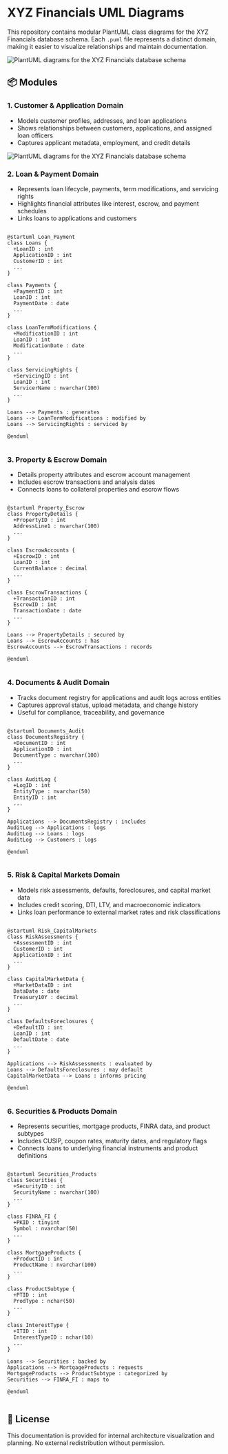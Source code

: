 ﻿# XYZ Financials UML Diagrams

This repository contains modular PlantUML class diagrams for the XYZ Financials database schema. Each `.puml` file represents a distinct domain, making it easier to visualize relationships and maintain documentation.


![PlantUML diagrams for the XYZ Financials database schema](https://www.plantuml.com/plantuml/png/fLTDRzj64BthL_3M67K0ou4Bn82BwCD215YsO2a1cjkO74k3aBlCpZ2rMkI_bqkDfMMvL57aPhsto_b-i_x00awg8X_mLp8bE2YID0VcaOYZfqfmdbgpehymkHWCVabkRcwIYNMOt1eX8MIF39eRoQHYiGKwJluU9Cclhp_dq-Gw8ICrDYF7SWy5reZv3YxTWdjpTN5MKtVGnwnMzpNO0CEX1wOW-F0y9YVRciX0i0Pl2w0yl3oyQ6uljzPWY5ysyCYO2lAvIMrZCiEK2iZV3A_EBy-QhvMvtHLeP2KW5NUyqXFe8YR_G72iV7Q8VU8m8rcbrc68WM3c0z98X0hKR7mginZvOw3f7fLbJYa8MQCP3v0WwP4wB9tDgbG2vE7vcTBmJFZvY7yMpAYmbP58yZovh5nfELRDddnESijaDe6fjWypRDNfOczgkfu7gDgleolHoUupv1N6_5j_xbvwR9hg6HrcBVAT9zVeYWEf-PcY8SWV4TYQLdzTNPqTY-HpeTNnVyRpUw9OGJWdwtUo87CZw935nnWFxjW7ZZPajEfXAHOWbIFP_GkrHhRvRWcx0jkcBpMjM00PCfinv63IRZaY7Q4ZUikfity-uhUAzdb_eYRsnJo6XS47BQAQemwsdR_7bpYXuCpLTj2akwvlAqmhHs5DuYCRZAj-L9j1VuNts-rnoh5kh9hjfIEJKWbv_4JG2dq7DEkzz1q8pX1xiwqUBb2sDkjE-Tg1OKYrwRlIgTTZBQ6JdI9pdoZglAcMQQRrryzkeV-vNyOEJBeDZ7uaX-rYJcnH43DPqvdB_hauHhgmJZQmGTK2ZRQh38e4KONkAxlUbTsOsyem1iRJGh8W4rjo2tZfAAuUxrSjlNU23wLgXf7ypNcK2dr7LOdZ8AgUJb60SirRH6H7MUQG-OuC3hkP2-dB23qXsSMt7xw-PXellr0viLcxDFiF-B1Tzni7_oCrqyV7kA9S3d6ilbNW_D0UeJ5cpjg2W-BALf536j-T3njpbVyyuz9HLBudbNDef7VP0akzwXmGGzuQW3RLTtyDBoDcP2xwZUXhpX_jqwMF3wCP8iVsGsvjziMQJWc2JCFBV1eJ2o6fij2Xz-U_DOmrcmWLJAyk44BjlyX2UONYawjqNnjCFgtcon1-lny9hl2_zthJVAKryJ6VGOfQYBvcw5lswe6BX5FR8hDf4xqggCspTf25uOHmfrqllFS_Nl-7USHy_tBUKiaU6Hp_UtdxzlVmTUQDRu478TISyUhaIQj2X3oe8ILratb-WmPTcmxgx-K9qg-O9K-xk0tTOFuaCDF6r6V5TizsDi9rqhnWM0BB7VcxJjZxihV_0KrM5Va_) <br/>


## 📦 Modules

### 1. Customer & Application Domain

- Models customer profiles, addresses, and loan applications
- Shows relationships between customers, applications, and assigned loan officers
- Captures applicant metadata, employment, and credit details

![PlantUML diagrams for the XYZ Financials database schema](https://www.plantuml.com/plantuml/png/hP7DIiKm48NtUOfPAj8YWfiif4KHXA8kV84nIMqWFoKp4KHyTxE8s6ZlNTtbEVF1bymCn9WuUoUKGoAupSJHcqJmAG0kVkB37KYmWKjtRnFn8tfJcl2EIIsOpgulpyjemaEJlk_5b_ZZ6BLEXiXKLuqRrOwzGYyVQsEv-cyPrzLPXMnZg89DSrpodABEYZVDqpnRrJ2DQueOAb9TDPreRxzNwRgRdVr9M91Qgls_1CgltZA9fYvS-tO9I6JVWj70KGmcwEpTDm00) <br/>


### 2. Loan & Payment Domain
 
- Represents loan lifecycle, payments, term modifications, and servicing rights
- Highlights financial attributes like interest, escrow, and payment schedules
- Links loans to applications and customers

```plantuml

@startuml Loan_Payment
class Loans {
  +LoanID : int
  ApplicationID : int
  CustomerID : int
  ...
}

class Payments {
  +PaymentID : int
  LoanID : int
  PaymentDate : date
  ...
}

class LoanTermModifications {
  +ModificationID : int
  LoanID : int
  ModificationDate : date
  ...
}

class ServicingRights {
  +ServicingID : int
  LoanID : int
  ServicerName : nvarchar(100)
  ...
}

Loans --> Payments : generates
Loans --> LoanTermModifications : modified by
Loans --> ServicingRights : serviced by

@enduml


```


### 3. Property & Escrow Domain
 
- Details property attributes and escrow account management
- Includes escrow transactions and analysis dates
- Connects loans to collateral properties and escrow flows

```plantuml

@startuml Property_Escrow
class PropertyDetails {
  +PropertyID : int
  AddressLine1 : nvarchar(100)
  ...
}

class EscrowAccounts {
  +EscrowID : int
  LoanID : int
  CurrentBalance : decimal
  ...
}

class EscrowTransactions {
  +TransactionID : int
  EscrowID : int
  TransactionDate : date
  ...
}

Loans --> PropertyDetails : secured by
Loans --> EscrowAccounts : has
EscrowAccounts --> EscrowTransactions : records

@enduml


```


### 4. Documents & Audit Domain

- Tracks document registry for applications and audit logs across entities
- Captures approval status, upload metadata, and change history
- Useful for compliance, traceability, and governance

```plantuml

@startuml Documents_Audit
class DocumentsRegistry {
  +DocumentID : int
  ApplicationID : int
  DocumentType : nvarchar(100)
  ...
}

class AuditLog {
  +LogID : int
  EntityType : nvarchar(50)
  EntityID : int
  ...
}

Applications --> DocumentsRegistry : includes
AuditLog --> Applications : logs
AuditLog --> Loans : logs
AuditLog --> Customers : logs

@enduml


```


### 5. Risk & Capital Markets Domain

- Models risk assessments, defaults, foreclosures, and capital market data
- Includes credit scoring, DTI, LTV, and macroeconomic indicators
- Links loan performance to external market rates and risk classifications

```plantuml

@startuml Risk_CapitalMarkets
class RiskAssessments {
  +AssessmentID : int
  CustomerID : int
  ApplicationID : int
  ...
}

class CapitalMarketData {
  +MarketDataID : int
  DataDate : date
  Treasury10Y : decimal
  ...
}

class DefaultsForeclosures {
  +DefaultID : int
  LoanID : int
  DefaultDate : date
  ...
}

Applications --> RiskAssessments : evaluated by
Loans --> DefaultsForeclosures : may default
CapitalMarketData --> Loans : informs pricing

@enduml


```


### 6. Securities & Products Domain

- Represents securities, mortgage products, FINRA data, and product subtypes
- Includes CUSIP, coupon rates, maturity dates, and regulatory flags
- Connects loans to underlying financial instruments and product definitions

```plantuml

@startuml Securities_Products
class Securities {
  +SecurityID : int
  SecurityName : nvarchar(100)
  ...
}

class FINRA_FI {
  +PKID : tinyint
  Symbol : nvarchar(50)
  ...
}

class MortgageProducts {
  +ProductID : int
  ProductName : nvarchar(100)
  ...
}

class ProductSubtype {
  +PTID : int
  ProdType : nchar(50)
  ...
}

class InterestType {
  +ITID : int
  InterestTypeID : nchar(10)
  ...
}

Loans --> Securities : backed by
Applications --> MortgageProducts : requests
MortgageProducts --> ProductSubtype : categorized by
Securities --> FINRA_FI : maps to

@enduml


```


## 📜 License
This documentation is provided for internal architecture visualization and planning. No external redistribution without permission.
